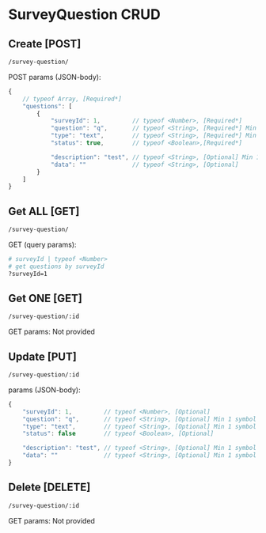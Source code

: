 # SurveyQuestion CRUD

## Create [POST]

```bash
/survey-question/
```

POST params (JSON-body):
```js
{
    // typeof Array, [Required*]
    "questions": [
        {
            "surveyId": 1,         // typeof <Number>, [Required*]
            "question": "q",       // typeof <String>, [Required*] Min 1 symbol
            "type": "text",        // typeof <String>, [Required*] Min 1 symbol
            "status": true,        // typeof <Boolean>,[Required*]

            "description": "test", // typeof <String>, [Optional] Min 1 symbol
            "data": ""             // typeof <String>, [Optional]
        }
    ]
}
```

## Get ALL [GET]

```bash
/survey-question/
```

GET (query params):

```bash
# surveyId | typeof <Number>
# get questions by surveyId
?surveyId=1
```

## Get ONE [GET]

```bash
/survey-question/:id
```

GET params: Not provided

## Update [PUT]

```bash
/survey-question/:id
```

params (JSON-body):
```js
{
    "surveyId": 1,         // typeof <Number>, [Optional]
    "question": "q",       // typeof <String>, [Optional] Min 1 symbol
    "type": "text",        // typeof <String>, [Optional] Min 1 symbol
    "status": false        // typeof <Boolean>, [Optional]

    "description": "test", // typeof <String>, [Optional] Min 1 symbol
    "data": ""             // typeof <String>, [Optional] Min 1 symbol
}
```

## Delete [DELETE]

```bash
/survey-question/:id
```

GET params: Not provided